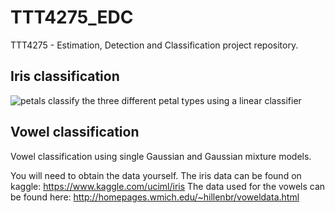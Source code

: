 # TTT4275_EDC
TTT4275 - Estimation, Detection and Classification project repository.

## Iris classification

![petals](https://github.com/kristeey/TTT4275_EDC/blob/master/Iris/Klassene.jpg "Petals")
classify the three different petal types using a linear classifier


## Vowel classification

Vowel classification using single Gaussian and Gaussian mixture models.


You will need to obtain the data yourself.
The iris data can be found on kaggle: https://www.kaggle.com/uciml/iris
The data used for the vowels can be found here: http://homepages.wmich.edu/~hillenbr/voweldata.html
